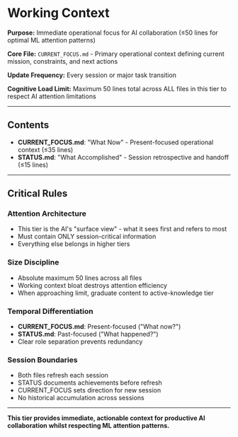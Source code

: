# Working Context

**Purpose:** Immediate operational focus for AI collaboration (≤50 lines for optimal ML attention patterns)

**Core File:** `CURRENT_FOCUS.md` - Primary operational context defining current mission, constraints, and next actions

**Update Frequency:** Every session or major task transition

**Cognitive Load Limit:** Maximum 50 lines total across ALL files in this tier to respect AI attention limitations

---

## Contents

- **CURRENT_FOCUS.md**: "What Now" - Present-focused operational context (≤35 lines)
- **STATUS.md**: "What Accomplished" - Session retrospective and handoff (≤15 lines)

---

## Critical Rules

### Attention Architecture
- This tier is the AI's "surface view" - what it sees first and refers to most
- Must contain ONLY session-critical information
- Everything else belongs in higher tiers

### Size Discipline  
- Absolute maximum 50 lines across all files
- Working context bloat destroys attention efficiency
- When approaching limit, graduate content to active-knowledge tier

### Temporal Differentiation
- **CURRENT_FOCUS.md**: Present-focused ("What now?")  
- **STATUS.md**: Past-focused ("What happened?")
- Clear role separation prevents redundancy

### Session Boundaries
- Both files refresh each session
- STATUS documents achievements before refresh
- CURRENT_FOCUS sets direction for new session  
- No historical accumulation across sessions

---

**This tier provides immediate, actionable context for productive AI collaboration whilst respecting ML attention patterns.**